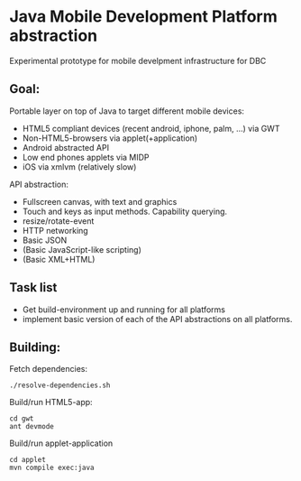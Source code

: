 # Java Mobile Development Platform abstraction

Experimental prototype for mobile develpment infrastructure for DBC

## Goal: 

Portable layer on top of Java to target different mobile devices:

- HTML5 compliant devices (recent android, iphone, palm, ...) via GWT
- Non-HTML5-browsers via applet(+application)
- Android abstracted API
- Low end phones applets via MIDP
- iOS via xmlvm (relatively slow)

API abstraction:

- Fullscreen canvas, with text and graphics
- Touch and keys as input methods. Capability querying.
- resize/rotate-event
- HTTP networking
- Basic JSON 
- (Basic JavaScript-like scripting)
- (Basic XML+HTML)

## Task list

- Get build-environment up and running for all platforms
- implement basic version of each of the API abstractions on all platforms.

## Building:

Fetch dependencies:

    ./resolve-dependencies.sh

Build/run HTML5-app:
  
    cd gwt
    ant devmode

Build/run applet-application

    cd applet
    mvn compile exec:java
